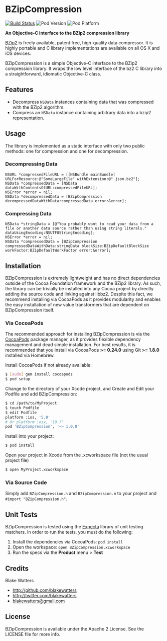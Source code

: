 BZipCompression
===============

[![Build Status](https://travis-ci.org/blakewatters/BZipCompression.png?branch=master)](https://travis-ci.org/blakewatters/BZipCompression)
![Pod Version](http://cocoapod-badges.herokuapp.com/v/BZipCompression/badge.png) 
![Pod Platform](http://cocoapod-badges.herokuapp.com/p/BZipCompression/badge.png)

**An Objective-C interface to the BZip2 compression library**

[BZip2](http://bzip.org/) is freely available, patent free, high-quality data compressor. It is highly portable and C library implementations are available on all OS X and iOS devices.

BZipCompression is a simple Objective-C interface to the BZip2 compression library. It wraps the low level interface of the bz2 C library into a straightforward, idiomatic Objective-C class.

## Features

* Decompress `NSData` instances containing data that was compressed with the BZip2 algorithm.
* Compress an `NSData` instance containing arbitrary data into a bzip2 representation.

## Usage

The library is implemented as a static interface with only two public methods: one for compression and one for decompression.

### Decompressing Data

```objc
NSURL *compressedFileURL = [[NSBundle mainBundle] URLForResource:@"SomeLargeFile" withExtension:@".json.bz2"];
NSData *compressedData = [NSData dataWithContentsOfURL:compressedFileURL];
NSError *error = nil;
NSData *decompressedData = [BZipCompression decompressedDataWithData:compressedData error:&error];
```

### Compressing Data

```objc
NSData *stringData = [@"You probably want to read your data from a file or another data source rather than using string literals." dataUsingEncoding:NSUTF8StringEncoding];
NSError *error = nil;
NSData *compressedData = [BZipCompression compressedDataWithData:stringData blockSize:BZipDefaultBlockSize workFactor:BZipDefaultWorkFactor error:&error];
```

## Installation

BZipCompression is extremely lightweight and has no direct dependencies outside of the Cocoa Foundation framework and the BZip2 library. As such, the library can be trivially be installed into any Cocoa project by directly adding the source code and linking against libbz2. Despite this fact, we recommend installing via CocoaPods as it provides modularity and enables the easy installation of new value transformers that are dependent on BZipCompression itself.

### Via CocoaPods

The recommended approach for installing BZipCompression is via the [CocoaPods](http://cocoapods.org/) package manager, as it provides flexible dependency management and dead simple installation. For best results, it is recommended that you install via CocoaPods **>= 0.24.0** using Git **>= 1.8.0** installed via Homebrew.

Install CocoaPods if not already available:

``` bash
$ [sudo] gem install cocoapods
$ pod setup
```

Change to the directory of your Xcode project, and Create and Edit your Podfile and add BZipCompression:

``` bash
$ cd /path/to/MyProject
$ touch Podfile
$ edit Podfile
platform :ios, '5.0' 
# Or platform :osx, '10.7'
pod 'BZipCompression', '~> 1.0.0'
```

Install into your project:

``` bash
$ pod install
```

Open your project in Xcode from the .xcworkspace file (not the usual project file)

``` bash
$ open MyProject.xcworkspace
```

### Via Source Code

Simply add `BZipCompression.h` and `BZipCompression.m` to your project and `#import "BZipCompression.h"`.

## Unit Tests

BZipCompression is tested using the [Expecta](https://github.com/specta/Expecta) library of unit testing matchers. In order to run the tests, you must do the following:

1. Install the dependencies via CocoaPods: `pod install`
1. Open the workspace: `open BZipCompression.xcworkspace`
1. Run the specs via the **Product** menu > **Test**

## Credits

Blake Watters

- http://github.com/blakewatters
- http://twitter.com/blakewatters
- blakewatters@gmail.com

## License

BZipCompression is available under the Apache 2 License. See the LICENSE file for more info.
